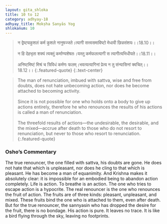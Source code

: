 ```yaml
---
layout: gita_shloka
title: 10 to 12
category: adhyay-18
adhyay_title: Mokṣha Sanyās Yog
shlokanum: 10
---
```


> न द्वेष्ट्यकुशलं कर्म कुशले नानुषज्जते।त्यागी सत्त्वसमाविष्टो मेधावी छिन्नसंशयः।।18.10।।<br><br>न हि देहभृता शक्यं त्यक्तुं कर्माण्यशेषतः।यस्तु कर्मफलत्यागी स त्यागीत्यभिधीयते।।18.11।।<br><br>अनिष्टमिष्टं मिश्रं च त्रिविधं कर्मणः फलम्।भवत्यत्यागिनां प्रेत्य न तु संन्यासिनां क्वचित्।।18.12।।
{:.featured-quote} 
{:.text-center}

> The man of renunciation, imbued with sattva, wise and free from doubts, does not hate unbecoming action, nor does he become attached to becoming activity.<br><br>Since it is not possible for one who holds onto a body to give up actions entirely, therefore he who renounces the results of his actions is called a man of renunciation.<br><br>The threefold results of actions—the undesirable, the desirable, and the mixed—accrue after death to those who do not resort to renunciation, but never to those who resort to renunciation.
{:.featured-quote}

### Osho’s Commentary
The true renouncer, the one filled with sattva, his doubts are gone. He does not hate that which is unpleasant, nor does he cling to that which is pleasant. He has become a man of equanimity.
And Krishna makes it absolutely clear: it is impossible for an embodied being to abandon action completely. Life is action. To breathe is an action. The one who tries to escape action is a hypocrite. The real renouncer is the one who renounces the fruit of action.
The fruits are of three kinds: pleasant, unpleasant, and mixed. These fruits bind the one who is attached to them, even after death. But for the true renouncer, the sannyasin who has dropped the desire for the fruit, there is no bondage. His action is pure. It leaves no trace. It is like a bird flying through the sky, leaving no footprints.
